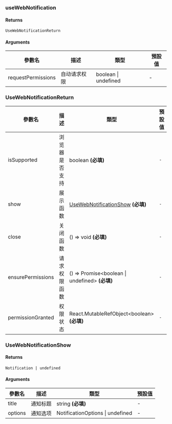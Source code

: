 ### useWebNotification

#### Returns
`UseWebNotificationReturn`

#### Arguments
|參數名|描述|類型|預設值|
|---|---|---|---|
|requestPermissions|自动请求权限|boolean \| undefined |-|

### UseWebNotificationReturn

|參數名|描述|類型|預設值|
|---|---|---|---|
|isSupported|浏览器是否支持|boolean  **(必填)**|`-`|
|show|展示函数|[UseWebNotificationShow](#UseWebNotificationShow)  **(必填)**|`-`|
|close|关闭函数|() => void  **(必填)**|`-`|
|ensurePermissions|请求权限函数|() =&gt; Promise&lt;boolean \| undefined&gt;  **(必填)**|`-`|
|permissionGranted|权限状态|React.MutableRefObject&lt;boolean&gt;  **(必填)**|`-`|

### UseWebNotificationShow

#### Returns
`Notification | undefined`

#### Arguments
|參數名|描述|類型|預設值|
|---|---|---|---|
|title|通知标题|string  **(必填)**|-|
|options|通知选项|NotificationOptions \| undefined |-|